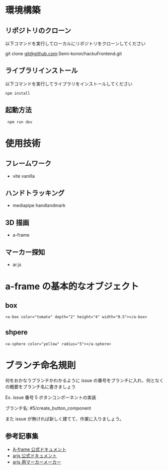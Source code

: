 # 環境構築

## リポジトリのクローン
以下コマンドを実行してローカルにリポジトリをクローンしてください

git clone git@github.com:Semi-koron/hackuFrontend.git

## ライブラリインストール
以下コマンドを実行してライブラリをインストールしてください
```
npm install
```

## 起動方法
```
 npm run dev
```

# 使用技術

## フレームワーク

- vite vanilla

## ハンドトラッキング

- mediapipe handlandmark

## 3D 描画

- a-frame

## マーカー探知

- ar.js

# a-frame の基本的なオブジェクト

## box

```
<a-box color="tomato" depth="2" height="4" width="0.5"></a-box>
```

## shpere

```
<a-sphere color="yellow" radius="5"></a-sphere>
```

# ブランチ命名規則

何をおかなうブランチかわかるように issue の番号をブランチに入れ、何となくの概要をブランチ名に書きましょう

Ex. issue 番号 5 ボタンコンポーネントの実装

ブランチ名: #5/create_button_component

また issue が無ければ新しく建てて、作業に入りましょう。

## 参考記事集

- [A-frame 公式ドキュメント](https://aframe.io/docs/1.6.0/introduction/)
- [arjs 公式ドキュメント](https://ar-js-org.github.io/AR.js-Docs/)
- [arjs 用マーカーメーカー](https://jeromeetienne.github.io/AR.js/three.js/examples/marker-training/examples/generator.html)
